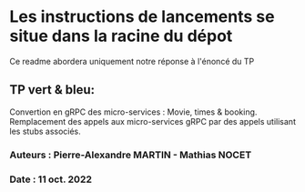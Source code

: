 # Les instructions de lancements se situe dans la racine du dépot
Ce readme abordera uniquement notre réponse à l'énoncé du TP

## TP vert & bleu: 
Convertion en gRPC des micro-services : Movie, times & booking.</br>
Remplacement des appels aux micro-services gRPC par des appels utilisant les stubs associés.</br>

### Auteurs : Pierre-Alexandre MARTIN - Mathias NOCET
### Date : 11 oct. 2022